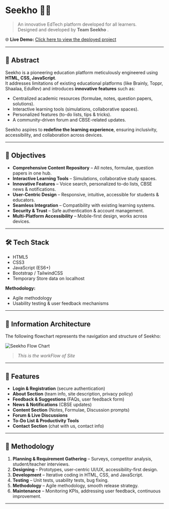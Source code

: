 # Seekho 📘✨

> An innovative EdTech platform developed for all learners.  
> Designed and developed by **Team Seekho** .

🌐 **Live Demo:** [Click here to view the deployed project](https://lighthearted-cupcake-264896.netlify.app/)

---

## 🌟 Abstract

Seekho is a pioneering education platform meticulously engineered using **HTML, CSS, JavaScript**.  
It addresses limitations of existing educational platforms (like Brainly, Toppr, Shaalaa, EduRev) and introduces **innovative features** such as:

- Centralized academic resources (formulae, notes, question papers, solutions).  
- Interactive learning tools (simulations, collaborative spaces).  
- Personalized features (to-do lists, tips & tricks).  
- A community-driven forum and CBSE-related updates.  

Seekho aspires to **redefine the learning experience**, ensuring inclusivity, accessibility, and collaboration across devices.

---

## 📌 Objectives

- **Comprehensive Content Repository** – All notes, formulae, question papers in one hub.  
- **Interactive Learning Tools** – Simulations, collaborative study spaces.  
- **Innovative Features** – Voice search, personalized to-do lists, CBSE news & notifications.  
- **User-Centric Design** – Responsive, intuitive, accessible for students & educators.  
- **Seamless Integration** – Compatibility with existing learning systems.  
- **Security & Trust** – Safe authentication & account management.  
- **Multi-Platform Accessibility** – Mobile-first design, works across devices.  

---

## 🛠️ Tech Stack
- HTML5
- CSS3
- JavaScript (ES6+)
- Bootstrap / TailwindCSS
- Temporary Store data on localhost

**Methodology:**  
- Agile methodology 
- Usability testing & user feedback mechanisms  

---

## 📐 Information Architecture

The following flowchart represents the navigation and structure of Seekho:

![Seekho Flow Chart](https://res.cloudinary.com/dwgv0enyg/image/upload/v1758740070/Flow_Chart_oaax4x.png)

> *This is the workFlow of Site*

---

## 🔑 Features

- **Login & Registration** (secure authentication)  
- **About Section** (team info, site description, privacy policy)  
- **Feedback & Suggestions** (FAQs, user feedback form)  
- **News & Notifications** (CBSE updates)  
- **Content Section** (Notes, Formulae, Discussion prompts)  
- **Forum & Live Discussions**  
- **To-Do List & Productivity Tools**  
- **Contact Section** (chat with us, contact info)  

---

## 🧪 Methodology

1. **Planning & Requirement Gathering** – Surveys, competitor analysis, student/teacher interviews.  
2. **Designing** – Prototypes, user-centric UI/UX, accessibility-first design.  
3. **Development** – Iterative coding in HTML, CSS, and JavaScript.  
4. **Testing** – Unit tests, usability tests, bug fixing.  
5. **Methodology** – Agile methodology, smooth release strategy.  
6. **Maintenance** – Monitoring KPIs, addressing user feedback, continuous improvement.  

---


